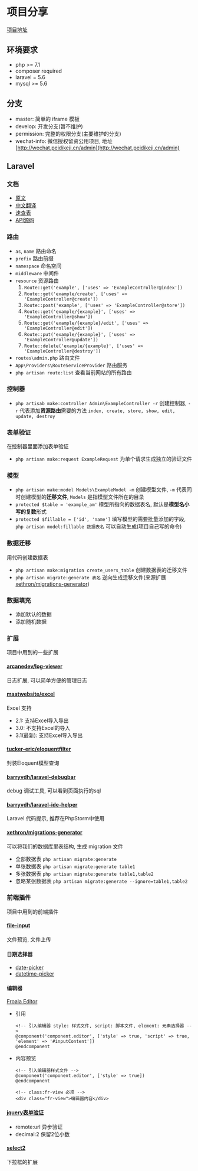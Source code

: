 # 项目分享

[项目地址](https://github.com/serrt/admin-iframe.git)

## 环境要求

- php >= 7.1
- composer required
- laravel = 5.6
- mysql >= 5.6

## 分支

- master: 简单的 iframe 模板
- develop: 开发分支(暂不维护)
- permission: 完整的权限分支(主要维护的分支)
- wechat-info: 微信授权留资公用项目, 地址[http://wechat.peidikeji.cn/admin](http://wechat.peidikeji.cn/admin)

## Laravel

### 文档

- [原文](https://laravel.com/docs/5.6)
- [中文翻译](https://laravel-china.org/docs/laravel/5.6)
- [速查表](https://cs.laravel-china.org/)
- [API源码](https://laravel.com/api/5.6/)

### 路由

- `as`, `name` 路由命名
- `prefix` 路由前缀
- `namespace` 命名空间
- `middleware` 中间件
- `resource` 资源路由
    1. `Route::get('example', ['uses' => 'ExampleController@index'])`
    2. `Route::get('example/create', ['uses' => 'ExampleController@create'])`
    3. `Route::post('example', ['uses' => 'ExampleController@store'])`
    4. `Route::get('example/{example}', ['uses' => 'ExampleController@show'])`
    5. `Route::get('example/{example}/edit', ['uses' => 'ExampleController@edit'])`
    6. `Route::put('example/{example}', ['uses' => 'ExampleController@update'])`
    7. `Route::delete('example/{example}', ['uses' => 'ExampleController@destroy'])`
- `routes\admin.php` 路由文件
- `App\Providers\RouteServiceProvider` 路由服务
- `php artisan route:list` 查看当前网站的所有路由

### 控制器

- `php artisab make:controller Admin\ExampleController -r` 创建控制器, `-r` 代表添加**资源路由**需要的方法 `index, create, store, show, edit, update, destroy`

### 表单验证

在控制器里面添加表单验证

- `php artisan make:request ExampleRequest` 为单个请求生成独立的验证文件

### 模型

- `php artisan make:model Models\ExampleModel -m` 创建模型文件, `-m` 代表同时创建模型的**迁移文件**, `Models` 是指模型文件所在的目录
- `protected $table = 'example_am'` 模型所指向的数据表名, 默认是**模型名小写的复数**形式
- `protected $fillable = ['id', 'name']` 填写模型的需要批量添加的字段, `php artisan model:fillable 数据表名` 可以自动生成(项目自己写的命令)

### 数据迁移

用代码创建数据表

- `php artisan make:migration create_users_table` 创建数据表的迁移文件
- `php artisan migrate:generate 表名` 逆向生成迁移文件(来源扩展[xethron/migrations-generator](https://github.com/xethron/migrations-generator))

### 数据填充

- 添加默认的数据
- 添加随机数据

### 扩展

项目中用到的一些扩展

#### [arcanedev/log-viewer](https://github.com/ARCANEDEV/LogViewer)

日志扩展, 可以简单方便的管理日志

#### [maatwebsite/excel](https://laravel-excel.maatwebsite.nl/)

Excel 支持

- 2.1: 支持Excel导入导出
- 3.0: 不支持Excel的导入
- 3.1(最新): 支持Excel导入导出

#### [tucker-eric/eloquentfilter](https://github.com/tucker-eric/eloquentfilter)

封装Eloquent模型查询

#### [barryvdh/laravel-debugbar](https://github.com/barryvdh/laravel-debugbar)

debug 调试工具, 可以看到页面执行的sql

#### [barryvdh/laravel-ide-helper](https://github.com/barryvdh/laravel-ide-helper)

Laravel 代码提示, 推荐在PhpStorm中使用

#### [xethron/migrations-generator](https://github.com/xethron/migrations-generator)

可以将我们的数据库里表结构, 生成 migration 文件

- 全部数据表 `php artisan migrate:generate`
- 单张数据表 `php artisan migrate:generate table1`
- 多张数据表 `php artisan migrate:generate table1,table2`
- 忽略某张数据表 `php artisan migrate:generate --ignore=table1,table2`

### 前端插件

项目中用到的前端插件

#### [file-input](http://plugins.krajee.com/file-input)

文件预览, 文件上传

#### 日期选择器

- [date-picker](https://github.com/uxsolutions/bootstrap-datepicker)
- [datetime-picker](https://www.malot.fr/bootstrap-datetimepicker/)

#### 编辑器

[Froala Editor](https://github.com/froala/wysiwyg-editor)

- 引用
    ```
    <!-- 引入编辑器 style: 样式文件, script: 脚本文件, element: 元素选择器 -->
    @component('component.editor', ['style' => true, 'script' => true, 'element' => '#inputContent'])
    @endcomponent
    ```

- 内容预览
    ```
    <!-- 引入编辑器样式文件 -->
    @component('component.editor', ['style' => true])
    @endcomponent

    <!-- class:fr-view 必须 -->
    <div class="fr-view">编辑器内容</div>
   ```

#### [jquery表单验证](http://www.runoob.com/jquery/jquery-plugin-validate.html)

- remote:url 异步验证
- decimal:2 保留2位小数

#### [select2](https://select2.org/)

下拉框的扩展
